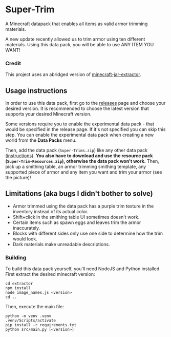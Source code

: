 # Super-Trim

A Minecraft datapack that enables all items as valid armor trimming materials.

A new update recently allowed us to trim armor using ten different materials. Using this data pack, you will be able to use ANY ITEM YOU WANT!

### Credit

This project uses an abridged version of [minecraft-jar-extractor](https://github.com/PrismarineJS/minecraft-jar-extractor).

## Usage instructions

In order to use this data pack, first go to the [releases](https://github.com/One-Nose/Super-Trim/releases) page and choose your desired version. It is recommended to choose the latest version that supports your desired Minecraft version.

Some versions require you to enable the experimental data pack - that would be specified in the release page. If it's not specified you can skip this step. You can enable the experimental data pack when creating a new world from the **Data Packs** menu.

Then, add the data pack (`Super-Trims.zip`) like any other data pack ([instructions](https://www.planetminecraft.com/blog/how-to-download-and-install-minecraft-data-packs/)). **You also have to download and use the resource pack (`Super-Trim-Resources.zip`), otherwise the data pack won't work.** Then, pick up a smithing table, an armor trimming smithing template, any supported piece of armor and any item you want and trim your armor (see the picture)!

## Limitations (aka bugs I didn't bother to solve)

-   Armor trimmed using the data pack has a purple trim texture in the inventory instead of its actual color.
-   Shift+click in the smithing table UI sometimes doesn't work.
-   Certain items such as spawn eggs and leaves trim the armor inaccurately.
-   Blocks with different sides only use one side to determine how the trim would look.
-   Dark materials make unreadable descriptions.

### Building

To build this data pack yourself, you'll need NodeJS and Python installed. First extract the desired minecraft version:

```
cd extractor
npm install
node image_names.js <version>
cd ..
```

Then, execute the main file:

```
python -m venv .venv
.venv/Scripts/activate
pip install -r requirements.txt
python src/main.py [<version>]
```
